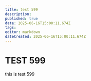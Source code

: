 ```yaml
---
title: test 599
description: 
published: true
date: 2025-06-16T15:00:11.674Z
tags: 
editor: markdown
dateCreated: 2025-06-16T15:00:11.674Z
---
```


# TEST 599
this is test 599
